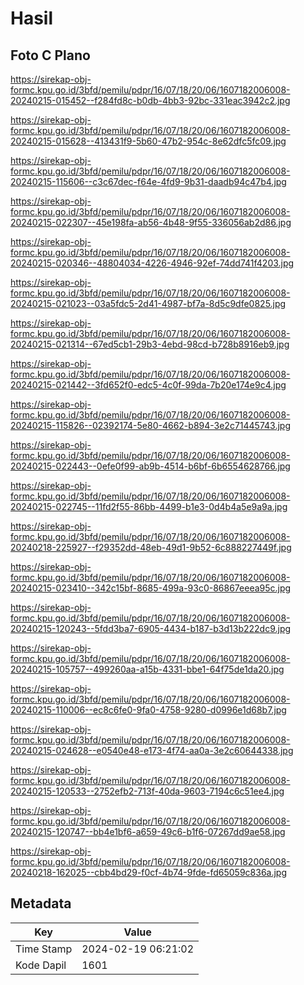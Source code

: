 # Hasil

## Foto C Plano

https://sirekap-obj-formc.kpu.go.id/3bfd/pemilu/pdpr/16/07/18/20/06/1607182006008-20240215-015452--f284fd8c-b0db-4bb3-92bc-331eac3942c2.jpg

https://sirekap-obj-formc.kpu.go.id/3bfd/pemilu/pdpr/16/07/18/20/06/1607182006008-20240215-015628--413431f9-5b60-47b2-954c-8e62dfc5fc09.jpg

https://sirekap-obj-formc.kpu.go.id/3bfd/pemilu/pdpr/16/07/18/20/06/1607182006008-20240215-115606--c3c67dec-f64e-4fd9-9b31-daadb94c47b4.jpg

https://sirekap-obj-formc.kpu.go.id/3bfd/pemilu/pdpr/16/07/18/20/06/1607182006008-20240215-022307--45e198fa-ab56-4b48-9f55-336056ab2d86.jpg

https://sirekap-obj-formc.kpu.go.id/3bfd/pemilu/pdpr/16/07/18/20/06/1607182006008-20240215-020346--48804034-4226-4946-92ef-74dd741f4203.jpg

https://sirekap-obj-formc.kpu.go.id/3bfd/pemilu/pdpr/16/07/18/20/06/1607182006008-20240215-021023--03a5fdc5-2d41-4987-bf7a-8d5c9dfe0825.jpg

https://sirekap-obj-formc.kpu.go.id/3bfd/pemilu/pdpr/16/07/18/20/06/1607182006008-20240215-021314--67ed5cb1-29b3-4ebd-98cd-b728b8916eb9.jpg

https://sirekap-obj-formc.kpu.go.id/3bfd/pemilu/pdpr/16/07/18/20/06/1607182006008-20240215-021442--3fd652f0-edc5-4c0f-99da-7b20e174e9c4.jpg

https://sirekap-obj-formc.kpu.go.id/3bfd/pemilu/pdpr/16/07/18/20/06/1607182006008-20240215-115826--02392174-5e80-4662-b894-3e2c71445743.jpg

https://sirekap-obj-formc.kpu.go.id/3bfd/pemilu/pdpr/16/07/18/20/06/1607182006008-20240215-022443--0efe0f99-ab9b-4514-b6bf-6b6554628766.jpg

https://sirekap-obj-formc.kpu.go.id/3bfd/pemilu/pdpr/16/07/18/20/06/1607182006008-20240215-022745--11fd2f55-86bb-4499-b1e3-0d4b4a5e9a9a.jpg

https://sirekap-obj-formc.kpu.go.id/3bfd/pemilu/pdpr/16/07/18/20/06/1607182006008-20240218-225927--f29352dd-48eb-49d1-9b52-6c888227449f.jpg

https://sirekap-obj-formc.kpu.go.id/3bfd/pemilu/pdpr/16/07/18/20/06/1607182006008-20240215-023410--342c15bf-8685-499a-93c0-86867eeea95c.jpg

https://sirekap-obj-formc.kpu.go.id/3bfd/pemilu/pdpr/16/07/18/20/06/1607182006008-20240215-120243--5fdd3ba7-6905-4434-b187-b3d13b222dc9.jpg

https://sirekap-obj-formc.kpu.go.id/3bfd/pemilu/pdpr/16/07/18/20/06/1607182006008-20240215-105757--499260aa-a15b-4331-bbe1-64f75de1da20.jpg

https://sirekap-obj-formc.kpu.go.id/3bfd/pemilu/pdpr/16/07/18/20/06/1607182006008-20240215-110006--ec8c6fe0-9fa0-4758-9280-d0996e1d68b7.jpg

https://sirekap-obj-formc.kpu.go.id/3bfd/pemilu/pdpr/16/07/18/20/06/1607182006008-20240215-024628--e0540e48-e173-4f74-aa0a-3e2c60644338.jpg

https://sirekap-obj-formc.kpu.go.id/3bfd/pemilu/pdpr/16/07/18/20/06/1607182006008-20240215-120533--2752efb2-713f-40da-9603-7194c6c51ee4.jpg

https://sirekap-obj-formc.kpu.go.id/3bfd/pemilu/pdpr/16/07/18/20/06/1607182006008-20240215-120747--bb4e1bf6-a659-49c6-b1f6-07267dd9ae58.jpg

https://sirekap-obj-formc.kpu.go.id/3bfd/pemilu/pdpr/16/07/18/20/06/1607182006008-20240218-162025--cbb4bd29-f0cf-4b74-9fde-fd65059c836a.jpg


## Metadata

| Key        | Value               |
| ---------- | ------------------- |
| Time Stamp | 2024-02-19 06:21:02 |
| Kode Dapil | 1601                |



